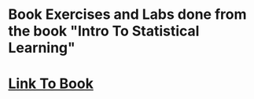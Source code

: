 # Book Exercises and Labs done from the book "Intro To Statistical Learning"
# [Link To Book]([https://www.statlearning.com/resources-python])
